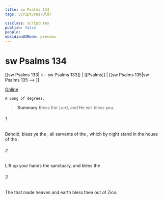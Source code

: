 ```yaml
---
title: sw Psalms 134
tags: Scriptures\OldT

cssclass: scriptures
publish: false
people:
obsidianUIMode: preview
---
```


# sw Psalms 134
[[sw Psalms 133| <-- sw Psalms 133]] | [[Psalms]] | [[sw Psalms 135|sw Psalms 135 --> ]]

[Online](https://churchofjesuschrist.org/study/scriptures/ot/ps/134?lang=eng)

```
A Song of degrees.
```

> __Summary__
Bless the Lord, and He will bless you.

###### 1 
Behold, bless ye the , all  servants of the , which by night stand in the house of the .

###### 2 
Lift up your hands  the sanctuary, and bless the .

###### 3 
The  that made heaven and earth bless thee out of Zion.

